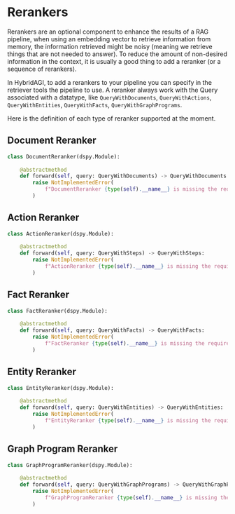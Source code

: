 # Rerankers

Rerankers are an optional component to enhance the results of a RAG pipeline, when using an embedding vector to retrieve information from memory, the information retrieved might be noisy (meaning we retrieve things that are not needed to answer). To reduce the amount of non-desired information in the context, it is usually a good thing to add a reranker (or a sequence of rerankers).

In HybridAGI, to add a rerankers to your pipeline you can specify in the retriever tools the pipeline to use. A reranker always work with the Query associated with a datatype, like `QueryWithDocuments`, `QueryWithActions`, `QueryWithEntities`, `QueryWithFacts`, `QueryWithGraphPrograms`.

Here is the definition of each type of reranker supported at the moment.

## Document Reranker

```python
class DocumentReranker(dspy.Module):
    
    @abstractmethod
    def forward(self, query: QueryWithDocuments) -> QueryWithDocuments:
        raise NotImplementedError(
            f"DocumentReranker {type(self).__name__} is missing the required 'forward' method."
        )
```

## Action Reranker

```python
class ActionReranker(dspy.Module):
    
    @abstractmethod
    def forward(self, query: QueryWithSteps) -> QueryWithSteps:
        raise NotImplementedError(
            f"ActionReranker {type(self).__name__} is missing the required 'forward' method."
        )
```

## Fact Reranker

```python
class FactReranker(dspy.Module):
    
    @abstractmethod
    def forward(self, query: QueryWithFacts) -> QueryWithFacts:
        raise NotImplementedError(
            f"FactReranker {type(self).__name__} is missing the required 'forward' method."
        )
```

## Entity Reranker

```python
class EntityReranker(dspy.Module):
    
    @abstractmethod
    def forward(self, query: QueryWithEntities) -> QueryWithEntities:
        raise NotImplementedError(
            f"EntityReranker {type(self).__name__} is missing the required 'forward' method."
        )
```

## Graph Program Reranker

```python
class GraphProgramReranker(dspy.Module):
    
    @abstractmethod
    def forward(self, query: QueryWithGraphPrograms) -> QueryWithGraphPrograms:
        raise NotImplementedError(
            f"GraphProgramReranker {type(self).__name__} is missing the required 'forward' method."
        )
```